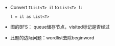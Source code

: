 - Convert `IList<T> il` to `List<T> l`: 
    
      l = il as List<T>

- 图的BFS： queue储存节点，visited标记是否经过
- 此题的边际问题：wordlist去除beginword